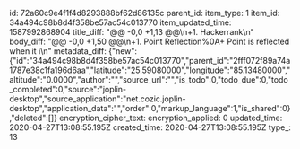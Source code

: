 id: 72a60c9e4f1f4d8293888bf62d86135c
parent_id: 
item_type: 1
item_id: 34a494c98b8d4f358be57ac54c013770
item_updated_time: 1587992868904
title_diff: "@@ -0,0 +1,13 @@\n+1. Hackerrank\n"
body_diff: "@@ -0,0 +1,50 @@\n+1. Point Reflection%0A+ Point is reflected when it i\n"
metadata_diff: {"new":{"id":"34a494c98b8d4f358be57ac54c013770","parent_id":"2fff072f89a74a1787e38c1fa196d6aa","latitude":"25.59080000","longitude":"85.13480000","altitude":"0.0000","author":"","source_url":"","is_todo":0,"todo_due":0,"todo_completed":0,"source":"joplin-desktop","source_application":"net.cozic.joplin-desktop","application_data":"","order":0,"markup_language":1,"is_shared":0},"deleted":[]}
encryption_cipher_text: 
encryption_applied: 0
updated_time: 2020-04-27T13:08:55.195Z
created_time: 2020-04-27T13:08:55.195Z
type_: 13